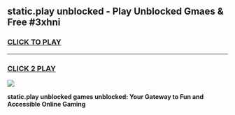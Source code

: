 
## static.play unblocked - Play Unblocked Gmaes & Free #3xhni
<h3>
<a href="https://news.freeplayer.one?title=static.play_unblocked&ref=26F">CLICK TO PLAY</a></h3>
<hr>

<h3>
<a href="https://news.freeplayer.one?title=static.play_unblocked&ref=26F">CLICK 2 PLAY</a>
  
</h3>

<a href="https://news.freeplayer.one?title=static.play_unblocked&ref=26F/"><img src="https://clearcache.store/games.png"></a>


**static.play unblocked games unblocked: Your Gateway to Fun and Accessible Online Gaming**

